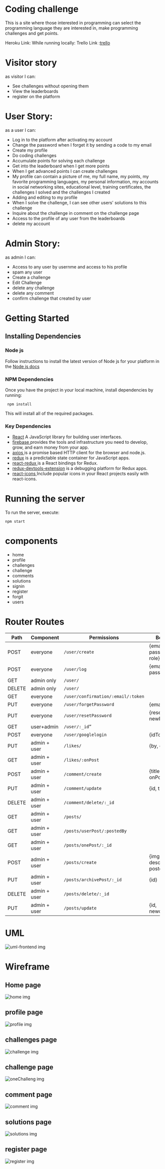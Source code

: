 # Coding challenge
This is a site where those interested in programming can select the programming language they are interested in, make programming challenges and get points.

Heroku Link:
While running locally:
Trello Link :[trello](https://trello.com/b/yelGfTJ9/teaching-weekly-planning)
# Visitor story
as visitor I can:

* See challenges without opening them
* View the leaderboards
* register on the platform


# User Story:
as a user I can:

* Log in to the platform after activating my account
* Change the password when I forget it by sending a code to my email
* Create my profile
* Do coding challenges
* Accumulate points for solving each challenge
* Get into the leaderboard when I get more points
* When I get advanced points I can create challenges
* My profile can contain a picture of me, my full name, my points, my favorite programming languages, my personal information, my accounts in social networking sites, educational level, training certificates, the challenges I solved and the challenges I created
* Adding and editing to my profile
* When I solve the challenge, I can see other users' solutions to this challenge
* Inquire about the challenge in comment on the challenge page
* Access to the profile of any user from the leaderboards
* delete my account

# Admin Story:
as admin I can:

* Access to any user by usernme and access to his profile
* spam any user
* Create a challenge
* Edit Challenge
* delete any challenge
* delete any comment
* confirm challenge that created by user

# Getting Started
## Installing Dependencies
### Node js
Follow instructions to install the latest version of Node js for your platform in the [ Node js docs](https://nodejs.org/en/)
### NPM Dependencies
Once you have the project in your local machine, install dependencies by running:
```
 npm install
  ```
  This will install all of the required packages.
### Key Dependencies
* [ React](https://reactjs.org/)  A JavaScript library for building user interfaces.
* [ firebase ](https://www.npmjs.com/package/firebase)  provides the tools and infrastructure you need to develop, grow, and earn money from your app.
*  [ axios ](https://www.npmjs.com/package/axios) is a promise based HTTP client for the browser and node.js.
* [ redux](https://www.npmjs.com/package/redux) is a predictable state container for JavaScript apps.
* [ react-redux ](https://www.npmjs.com/package/react-redux) is a React bindings for Redux.
* [ redux-devtools-extension](https://www.npmjs.com/package/redux-devtools-extension) is a debugging platform for Redux apps.
* [ react-icons ](https://react-icons.github.io/react-icons/) Include popular icons in your React projects easily with react-icons.
# Running the server
To run the server, execute:
```
npm start
```
# components
* home
* profile
* challenges
* challenge
* comments
* solutions
* signin
* register
* forgit
* users

# Router Routes
Path   | Component     |    Permissions                                |  Behavior
------------- | -----------   | ---------------------------            |----------------------
POST          | everyone      |`/user/create`                          |{email, password, role}
POST          | everyone      |`/user/log`                             |{email, password}
GET           | admin only    |`/user/`                                |
DELETE        | admin only    |`/user/`                                |
GET           | everyone      |`/user/confirmation/:email/:token`      |
PUT           | everyone      |`/user/forgetPassword`                  |{email}
PUT           | everyone      |`/user/resetPassword`                   |{resetLink, newPassword}
GET           | user+admin    |`/user/:_id”`                           |
POST          | everyone      |`/user/googlelogin`                     |{idToken}
PUT           | admin + user  |`/likes/`                               |{by, onPost}
GET           | admin + user  |`/likes/:onPost`                        |
POST          | admin + user  |`/comment/create`                       |{title, by, onPost}
PUT           | admin + user  |`/comment/update`                       |{id, title}
DELETE        | admin + user  |`/comment/delete/:_id`                  |
GET           | admin + user  |`/posts/`                               |
GET           | admin + user  |`/posts/userPost/:postedBy`             |
GET           | admin + user  |`/posts/onePost/:_id`                   |
POST          | admin + user  |`/posts/create`                         |{img, describe, postedBy}
PUT           | admin + user  |`/posts/archivePost/:_id`               |{id}
DELETE        | admin + user  |`/posts/delete/:_id`                    |
PUT           | admin + user  |`/posts/update`                         |{id, newdescribe}

# UML

![uml-frontend img](https://github.com/MP-Project-Nouf/client/blob/main/uml-frontend.png)

# Wireframe
## Home page
![home img](https://github.com/MP-Project-Nouf/client/blob/main/home.png)

## profile page
![profile img](https://github.com/MP-Project-Nouf/client/blob/main/profile.png)

## challenges page
![challenge img](https://github.com/MP-Project-Nouf/client/blob/main/challenge.png)

## challenge page
![oneChalleng img](https://github.com/MP-Project-Nouf/client/blob/main/oneChalleng.png)

## comment page
![comment img](https://github.com/MP-Project-Nouf/client/blob/main/comment.png)

## solutions page
![solutions img](https://github.com/MP-Project-Nouf/client/blob/main/solutions.png)

## register page
![register img](https://github.com/MP-Project-Nouf/client/blob/main/register.png)


